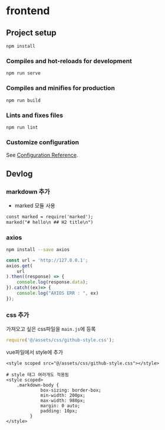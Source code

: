 # frontend

## Project setup
```
npm install
```

### Compiles and hot-reloads for development
```
npm run serve
```

### Compiles and minifies for production
```
npm run build
```

### Lints and fixes files
```
npm run lint
```

### Customize configuration
See [Configuration Reference](https://cli.vuejs.org/config/).


## Devlog

### markdown 추가
- marked 모듈 사용

```html
const marked = require('marked');
marked("# hello\n ## H2 title\n")
```


### axios

```bash
npm install --save axios
```

```js
const url = 'http://127.0.0.1';
axios.get(
    url
).then((response) => {
    console.log(response.data);
}).catch((ex)=> {
    console.log("AXIOS ERR : ", ex)
});
```


### css 추가

가져오고 싶은 css파일을 `main.js`에 등록

```js
require('@/assets/css/github-style.css');
```

vue파일에서 style에 추가

```vuejs
<style scoped src="@/assets/css/github-style.css"></style>

# style 태그 여러개도 적용됨
<style scoped>
    .markdown-body {
             box-sizing: border-box;
             min-width: 200px;
             max-width: 980px;
             margin: 0 auto;
             padding: 10px;
         }
</style>
```
